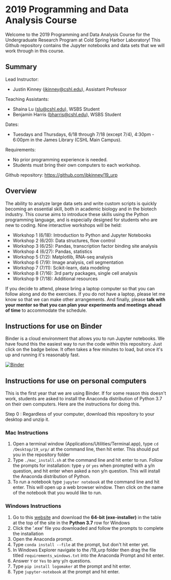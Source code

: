 # 2019 Programming and Data Analysis Course

Welcome to the 2019 Programming and Data Analysis Course for the Undergraduate Research Program at Cold Spring Harbor Laboratory! This Github repository contains the Jupyter notebooks and data sets that we will work through in this course. 


## Summary

Lead Instructor: 
- Justin Kinney (<jkinney@cshl.edu>), Assistant Professor

Teaching Assistants: 
- Shaina Lu (<slu@cshl.edu>), WSBS Student
- Benjamin Harris (<bharris@cshl.edu>), WSBS Student

Dates: 
- Tuesdays and Thursdays, 6/18 through 7/18 (except 7/4), 4:30pm - 6:00pm in the James Library (CSHL Main Campus).

Requirements:
- No prior programming experience is needed.
- Students must bring their own computers to each workshop.

Github repository: https://github.com/jbkinney/19_urp

## Overview

The ability to analyze large data sets and write custom scripts is quickly becoming an essential skill, both in academic biology and in the biotech industry.  This course aims to introduce these skills using the Python programming language, and is especially designed for students who are new to coding. Nine interactive workshops will be held:

- Workshop 1 (6/18): Introduction to Python and Jupyter Notebooks 
- Workshop 2 (6/20): Data structures, flow control
- Workshop 3 (6/25): Pandas, transcription factor binding site analysis
- Workshop 4 (6/27): Pandas, statistics
- Workshop 5 (7/2): Matplotlib, RNA-seq analysis
- Workshop 6 (7/9): Image analysis, cell segmentation
- Workshop 7 (7/11): Scikit-learn, data modeling
- Workshop 8 (7/16): 3rd party packages, single cell analysis
- Workshop 9 (7/18): Additional resources

If you decide to attend, please bring a laptop computer so that you can follow along and do the exercises. If you do not have a laptop, please let me know  so that we can make other arrangements. And finally, please **talk with your mentor so that you can plan your experiments and meetings ahead of time** to accommodate the schedule. 

## Instructions for use on Binder

Binder is a cloud environment that allows you to run Jupyter notebooks. We have found this the easiest way to run the code within this repository. Just click on the badge below. It often takes a few minutes to load, but once it's up and running it's reasonably fast. 

[![Binder](https://mybinder.org/badge_logo.svg)](https://mybinder.org/v2/gh/jbkinney/19_urp/master)

## Instructions for use on personal computers

This is the first year that we are using Binder. If for some reason this  doesn't work, students are asked to install the Anaconda distribution of Python 3.7 on their own computers. Here are the instructions for doing this.

Step 0 : Regardless of your computer, download this repository to your desktop and unzip it.

### Mac Instructions

1. Open a terminal window (Applications/Utilities/Terminal.app), type `cd /Desktop/19_urp/` at the command line, then hit enter. This should put you in the repository folder
1. Type `./mac_install.sh` at the command line and hit enter to run. Follow the prompts for installation: type `y` or `yes` when prompted with a y/n question, and hit enter when asked a non y/n question. This will install the Anaconda distribution of Python.
1. To run a notebook type `jupyter notebook` at the command line and hit enter. This will open up a web browser window. Then click on the name of the notebook that you would like to run.

### Windows Instructions

1. Go to this [website](https://docs.conda.io/en/latest/miniconda.html) and download the **64-bit (exe-installer)** in the table at the top of the site in the **Python 3.7** row for Windows 
1. Click the '.exe' file you downloaded and follow the prompts to complete the installation
1. Open the Anaconda prompt.
1. Type `conda install --file` at the prompt, but don't hit enter yet.
1. In Windows Explorer navigate to the /19_urp folder then drag the file titled `requirements_windows.txt` into the Anaconda Prompt and hit enter.
1. Answer `Y` or `Yes` to any y/n questions.
1. Type `pip install logomaker` at the prompt and hit enter.
1. Type `jupyter-notebook` at the prompt and hit enter.
